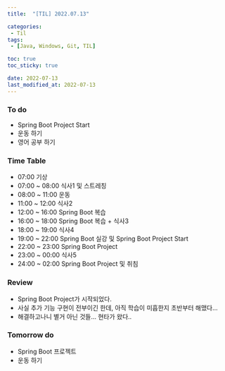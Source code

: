 ```yaml
---
title:  "[TIL] 2022.07.13"

categories:
 - Til
tags:
 - [Java, Windows, Git, TIL]

toc: true
toc_sticky: true

date: 2022-07-13
last_modified_at: 2022-07-13
---
```



### To do
- Spring Boot Project Start
- 운동 하기
- 영어 공부 하기   


### Time Table 
- 07:00 기상
- 07:00 ~ 08:00 식사1 및 스트레칭
- 08:00 ~ 11:00 운동
- 11:00 ~ 12:00 식사2
- 12:00 ~ 16:00 Spring Boot 복습
- 16:00 ~ 18:00 Spring Boot 복습 + 식사3
- 18:00 ~ 19:00 식사4
- 19:00 ~ 22:00 Spring Boot 실강 및 Spring Boot Project Start
- 22:00 ~ 23:00 Spring Boot Project
- 23:00 ~ 00:00 식사5
- 24:00 ~ 02:00 Spring Boot Project 및 취침       


### Review
- Spring Boot Project가 시작되었다. 
- 사실 추가 기능 구현이 전부이긴 한데, 아직 학습이 미흡한지 초반부터 해맸다...
- 해결하고나니 별거 아닌 것들... 현타가 왔다..


### Tomorrow do
- Spring Boot 프로젝트
- 운동 하기
